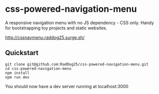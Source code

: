 # css-powered-navigation-menu
A responsive navigation menu with no JS dependency - CSS only. Handy for bootstrapping toy projects and static websites.

http://cssnavmenu.raddog25.surge.sh/

## Quickstart

```
git clone git@github.com:RadDog25/css-powered-navigation-menu.git
cd css-powered-navigation-menu
npm install
npm run dev
```

You should now have a dev server running at localhost:3000
